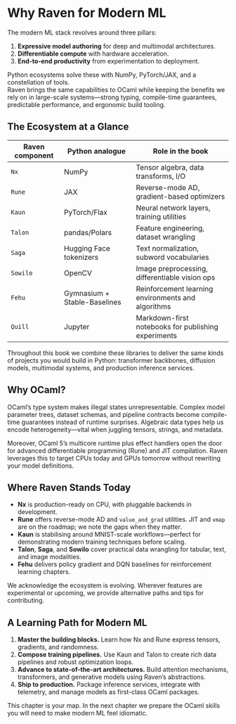 # Why Raven for Modern ML

The modern ML stack revolves around three pillars:

1. **Expressive model authoring** for deep and multimodal architectures.
2. **Differentiable compute** with hardware acceleration.
3. **End-to-end productivity** from experimentation to deployment.

Python ecosystems solve these with NumPy, PyTorch/JAX, and a constellation of tools.  
Raven brings the same capabilities to OCaml while keeping the benefits we rely on in large-scale systems—strong typing, compile-time guarantees, predictable performance, and ergonomic build tooling.

## The Ecosystem at a Glance

| Raven component | Python analogue              | Role in the book                                    |
| --------------- | ---------------------------- | --------------------------------------------------- |
| `Nx`            | NumPy                        | Tensor algebra, data transforms, I/O                |
| `Rune`          | JAX                          | Reverse-mode AD, gradient-based optimizers          |
| `Kaun`          | PyTorch/Flax                 | Neural network layers, training utilities           |
| `Talon`         | pandas/Polars                | Feature engineering, dataset wrangling              |
| `Saga`          | Hugging Face tokenizers      | Text normalization, subword vocabularies            |
| `Sowilo`        | OpenCV                       | Image preprocessing, differentiable vision ops      |
| `Fehu`          | Gymnasium + Stable-Baselines | Reinforcement learning environments and algorithms  |
| `Quill`         | Jupyter                      | Markdown-first notebooks for publishing experiments |

Throughout this book we combine these libraries to deliver the same kinds of projects you would build in Python: transformer backbones, diffusion models, multimodal systems, and production inference services.

## Why OCaml?

OCaml’s type system makes illegal states unrepresentable. Complex model parameter trees, dataset schemas, and pipeline contracts become compile-time guarantees instead of runtime surprises. Algebraic data types help us encode heterogeneity—vital when juggling tensors, strings, and metadata.

Moreover, OCaml 5’s multicore runtime plus effect handlers open the door for advanced differentiable programming (Rune) and JIT compilation. Raven leverages this to target CPUs today and GPUs tomorrow without rewriting your model definitions.

## Where Raven Stands Today

- **Nx** is production-ready on CPU, with pluggable backends in development.
- **Rune** offers reverse-mode AD and `value_and_grad` utilities. JIT and `vmap` are on the roadmap; we note the gaps when they matter.
- **Kaun** is stabilising around MNIST-scale workflows—perfect for demonstrating modern training techniques before scaling.
- **Talon**, **Saga**, and **Sowilo** cover practical data wrangling for tabular, text, and image modalities.
- **Fehu** delivers policy gradient and DQN baselines for reinforcement learning chapters.

We acknowledge the ecosystem is evolving. Wherever features are experimental or upcoming, we provide alternative paths and tips for contributing.

## A Learning Path for Modern ML

1. **Master the building blocks.** Learn how Nx and Rune express tensors, gradients, and randomness.
2. **Compose training pipelines.** Use Kaun and Talon to create rich data pipelines and robust optimization loops.
3. **Advance to state-of-the-art architectures.** Build attention mechanisms, transformers, and generative models using Raven’s abstractions.
4. **Ship to production.** Package inference services, integrate with telemetry, and manage models as first-class OCaml packages.

This chapter is your map. In the next chapter we prepare the OCaml skills you will need to make modern ML feel idiomatic.

